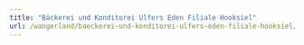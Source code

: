 ```yaml
---
title: "Bäckerei und Konditorei Ulfers Eden Filiale Hooksiel"
url: /wangerland/baeckerei-und-konditorei-ulfers-eden-filiale-hooksiel/
---
```

